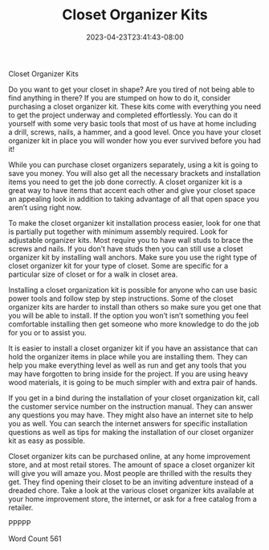 ﻿---
title: "Closet Organizer Kits"
date: 2023-04-23T23:41:43-08:00
description: "Closet Organizers txt Tips for Web Success"
featured_image: "/images/Closet Organizers txt.jpg"
tags: ["Closet Organizers txt"]
---

Closet Organizer Kits

Do you want to get your closet in shape? Are you tired of not being able to find anything in there? If you are stumped on how to do it, consider purchasing a closet organizer kit. These kits come with everything you need to get the project underway and completed effortlessly. You can do it yourself with some very basic tools that most of us have at home including a drill, screws, nails, a hammer, and a good level. Once you have your closet organizer kit in place you will wonder how you ever survived before you had it! 

While you can purchase closet organizers separately, using a kit is going to save you money. You will also get all the necessary brackets and installation items you need to get the job done correctly. A closet organizer kit is a great way to have items that accent each other and give your closet space an appealing look in addition to taking advantage of all that open space you aren’t using right now. 

To make the closet organizer kit installation process easier, look for one that is partially put together with minimum assembly required. Look for adjustable organizer kits. Most require you to have wall studs to brace the screws and nails. If you don’t have studs then you can still use a closet organizer kit by installing wall anchors. Make sure you use the right type of closet organizer kit for your type of closet. Some are specific for a particular size of closet or for a walk in closet area. 

Installing a closet organization kit is possible for anyone who can use basic power tools and follow step by step instructions. Some of the closet organizer kits are harder to install than others so make sure you get one that you will be able to install. If the option you won’t isn’t something you feel comfortable installing then get someone who more knowledge to do the job for you or to assist you.

It is easier to install a closet organizer kit if you have an assistance that can hold the organizer items in place while you are installing them. They can help you make everything level as well as run and get any tools that you may have forgotten to bring inside for the project. If you are using heavy wood materials, it is going to be much simpler with and extra pair of hands. 

If you get in a bind during the installation of your closet organization kit, call the customer service number on the instruction manual. They can answer any questions you may have. They might also have an internet site to help you as well. You can search the internet answers for specific installation questions as well as tips for making the installation of our closet organizer kit as easy as possible. 

Closet organizer kits can be purchased online, at any home improvement store, and at most retail stores. The amount of space a closet organizer kit will give you will amaze you. Most people are thrilled with the results they get. They find opening their closet to be an inviting adventure instead of a dreaded chore. Take a look at the various closet organizer kits available at your home improvement store, the internet, or ask for a free catalog from a retailer. 

PPPPP

Word Count 561

